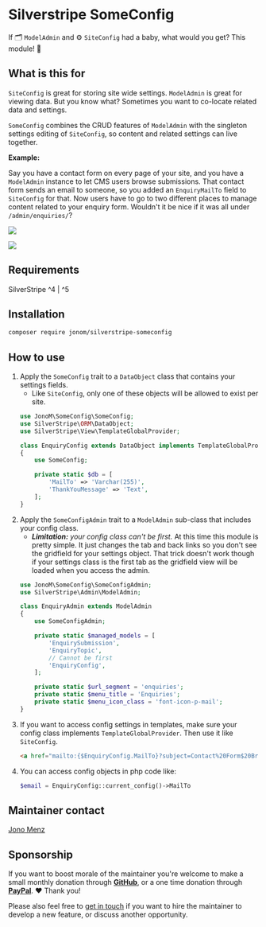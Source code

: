 # Silverstripe  SomeConfig

If 🗂️ `ModelAdmin` and ⚙️ `SiteConfig` had a baby, what would you get? This module! 🐣

## What is this for

`SiteConfig` is great for storing site wide settings. `ModelAdmin` is great for viewing data. But you know what? Sometimes you want to co-locate related data and settings.

`SomeConfig` combines the CRUD features of `ModelAdmin` with the singleton settings editing of `SiteConfig`, so content and related settings can live together.

**Example:**

Say you have a contact form on every page of your site, and you have a `ModelAdmin` instance to let CMS users browse submissions. That contact form sends an email to someone, so you added an `EnquiryMailTo` field to `SiteConfig` for that. Now users have to go to two different places to manage content related to your enquiry form. Wouldn't it be nice if it was all under `/admin/enquiries/`?

![](docs/images/modeladmin-topics.png)

![](docs/images/modeladmin-settings.png)

## Requirements

SilverStripe ^4 | ^5

## Installation

```sh
composer require jonom/silverstripe-someconfig
```

## How to use

1. Apply the `SomeConfig` trait to a `DataObject` class that contains your settings fields.
    * Like `SiteConfig`, only one of these objects will be allowed to exist per site.
    ```php
    use JonoM\SomeConfig\SomeConfig;
    use SilverStripe\ORM\DataObject;
    use SilverStripe\View\TemplateGlobalProvider;

    class EnquiryConfig extends DataObject implements TemplateGlobalProvider
    {
        use SomeConfig;

        private static $db = [
            'MailTo' => 'Varchar(255)',
            'ThankYouMessage' => 'Text',
        ];
    }
    ```
2. Apply the `SomeConfigAdmin` trait to a `ModelAdmin` sub-class that includes your config class.
    * _**Limitation:** your config class can't be first._ At this time this module is pretty simple. It just changes the tab and back links so you don't see the gridfield for your settings object. That trick doesn't work though if your settings class is the first tab as the gridfield view will be loaded when you access the admin.
    ```php
    use JonoM\SomeConfig\SomeConfigAdmin;
    use SilverStripe\Admin\ModelAdmin;

    class EnquiryAdmin extends ModelAdmin
    {
        use SomeConfigAdmin;

        private static $managed_models = [
            'EnquirySubmission',
            'EnquiryTopic',
            // Cannot be first
            'EnquiryConfig',
        ];

        private static $url_segment = 'enquiries';
        private static $menu_title = 'Enquiries';
        private static $menu_icon_class = 'font-icon-p-mail';
    }
    ```
3. If you want to access config settings in templates, make sure your config class implements `TemplateGlobalProvider`. Then use it like `SiteConfig`.
    ```html
    <a href="mailto:{$EnquiryConfig.MailTo}?subject=Contact%20Form$20Broke">Email us</a>
    ```
4. You can access config objects in php code like:
    ```php
    $email = EnquiryConfig::current_config()->MailTo
    ```

## Maintainer contact

[Jono Menz](https://jonomenz.com)

## Sponsorship

If you want to boost morale of the maintainer you're welcome to make a small monthly donation through [**GitHub**](https://github.com/sponsors/jonom), or a one time donation through [**PayPal**](https://www.paypal.com/cgi-bin/webscr?cmd=_s-xclick&hosted_button_id=Z5HEZREZSKA6A). ❤️ Thank you!

Please also feel free to [get in touch](https://jonomenz.com) if you want to hire the maintainer to develop a new feature, or discuss another opportunity.
